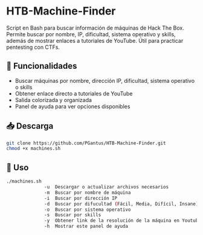 # HTB-Machine-Finder
Script en Bash para buscar información de máquinas de Hack The Box. Permite buscar por nombre, IP, dificultad, sistema operativo y skills, además de mostrar enlaces a tutoriales de YouTube. Útil para practicar pentesting con CTFs.

## 🚩 Funcionalidades
- Buscar máquinas por nombre, dirección IP, dificultad, sistema operativo o skills
- Obtener enlace directo a tutoriales de YouTube
- Salida colorizada y organizada
- Panel de ayuda para ver opciones disponibles

## 📥 Descarga
```bash
git clone https://github.com/PGantus/HTB-Machine-Finder.git
chmod +x machines.sh
```

## 📌 Uso
```bash 
./machines.sh 
              -u  Descargar o actualizar archivos necesarios
              -m  Buscar por nombre de máquina
              -i  Buscar por dirección IP
              -d  Buscar por difucultad (Fácil, Media, Difícil, Insane)
              -o  Buscar por sistema operativo
              -s  Buscar por skills
              -y  Obtener link de la resolución de la máquina en Youtube
              -h  Mostrar este panel de ayuda
```
